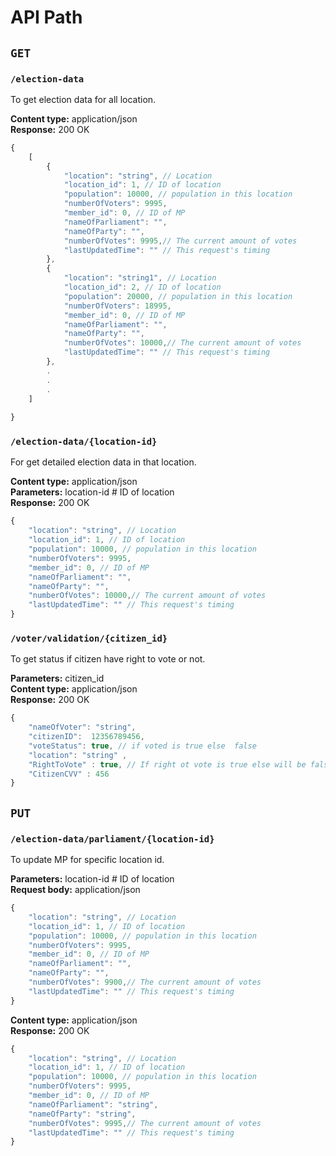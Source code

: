 # API Path

##  ```GET```

### ```/election-data```
To get election data for all location.  

**Content type:** application/json  
**Response:** 200 OK  
```js
{
    [
        {
            "location": "string", // Location
            "location_id": 1, // ID of location
            "population": 10000, // population in this location
            "numberOfVoters": 9995, 
            "member_id": 0, // ID of MP
            "nameOfParliament": "", 
            "nameOfParty": "",
            "numberOfVotes": 9995,// The current amount of votes
            "lastUpdatedTime": "" // This request's timing
        },
        {
            "location": "string1", // Location
            "location_id": 2, // ID of location
            "population": 20000, // population in this location
            "numberOfVoters": 18995, 
            "member_id": 0, // ID of MP
            "nameOfParliament": "", 
            "nameOfParty": "",
            "numberOfVotes": 10000,// The current amount of votes
            "lastUpdatedTime": "" // This request's timing
        },
        .
        .
        .
    ]
    
}
```

### ```/election-data/{location-id}```
For get detailed election data in that location.  

**Content type:** application/json  
**Parameters:** location-id  # ID of location  
**Response:** 200 OK  
```js
{
    "location": "string", // Location
    "location_id": 1, // ID of location
    "population": 10000, // population in this location
    "numberOfVoters": 9995, 
    "member_id": 0, // ID of MP
    "nameOfParliament": "", 
    "nameOfParty": "",
    "numberOfVotes": 10000,// The current amount of votes
    "lastUpdatedTime": "" // This request's timing
}
```


### ```/voter/validation/{citizen_id}```
To get status if citizen have right to vote or not.  

**Parameters:** citizen_id    
**Content type:** application/json    
**Response:** 200 OK    
```js
{
    "nameOfVoter": "string",
    "citizenID":  12356789456, 
    "voteStatus": true, // if voted is true else  false
    "location": "string" ,
    "RightToVote" : true, // If right ot vote is true else will be false.
    "CitizenCVV" : 456  
}
```

## ```PUT```

### ```/election-data/parliament/{location-id}```
To update MP for specific location id.  

**Parameters:** location-id  # ID of location  
**Request body:** application/json  
```js
{
    "location": "string", // Location
    "location_id": 1, // ID of location
    "population": 10000, // population in this location
    "numberOfVoters": 9995, 
    "member_id": 0, // ID of MP
    "nameOfParliament": "", 
    "nameOfParty": "",
    "numberOfVotes": 9900,// The current amount of votes
    "lastUpdatedTime": "" // This request's timing
}

```
**Content type:** application/json  
**Response:** 200 OK  
```js
{
    "location": "string", // Location
    "location_id": 1, // ID of location
    "population": 10000, // population in this location
    "numberOfVoters": 9995, 
    "member_id": 0, // ID of MP
    "nameOfParliament": "string", 
    "nameOfParty": "string",
    "numberOfVotes": 9995,// The current amount of votes
    "lastUpdatedTime": "" // This request's timing
}
```